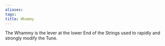 ```yaml
---
aliases: 
tags: 
title: Whammy
---
```

The Whammy is the lever at the lower End of the Strings used to rapidly and strongly modify the Tune. 

